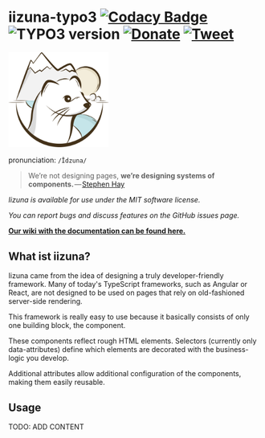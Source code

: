 # iizuna-typo3 [![Codacy Badge](https://api.codacy.com/project/badge/Grade/084a649cad0148eeb728c89dc6ec1db8)](https://www.codacy.com/app/tim.ruecker/iizuna-typo3?utm_source=github.com&amp;utm_medium=referral&amp;utm_content=iizunats/iizuna-typo3&amp;utm_campaign=Badge_Grade) ![TYPO3 version](https://img.shields.io/badge/typo3-v0.1.0-blue.svg) [![Donate](https://img.shields.io/badge/donorbox-donate-blue.svg)](https://donorbox.org/iizuna) [![Tweet](https://img.shields.io/twitter/url/http/shields.io.svg?style=social)](https://twitter.com/intent/tweet?text=Create%20fast%20and%20reliable%20component%20based%20applications%20for%20server-side-rendered%20projects!&url=http://iizunats.com&via=IizunaTeam&hashtags=typescript,components,frontend,framework,developers) 

<img src="https://raw.githubusercontent.com/iizunats/iizuna-typo3/master/ext_icon.png" width="200">

pronunciation: `/Īdzuna/`

> We’re not designing pages, **we’re designing systems of components.** — [Stephen Hay](http://bradfrost.com/blog/post/bdconf-stephen-hay-presents-responsive-design-workflow/)

*Iizuna is available for use under the MIT software license.*

*You can report bugs and discuss features on the GitHub issues page.*

[**Our wiki with the documentation can be found here.**](https://github.com/iizunats/iizuna-typo3/wiki)


## What ist iizuna?

Iizuna came from the idea of ​​designing a truly developer-friendly framework.
Many of today's TypeScript frameworks, such as Angular or React, are not designed to be used on pages that rely on old-fashioned server-side rendering.

This framework is really easy to use because it basically consists of only one building block, the component.

These components reflect rough HTML elements.
Selectors (currently only data-attributes) define which elements are decorated with the business-logic you develop.

Additional attributes allow additional configuration of the components, making them easily reusable.

## Usage
TODO: ADD CONTENT
